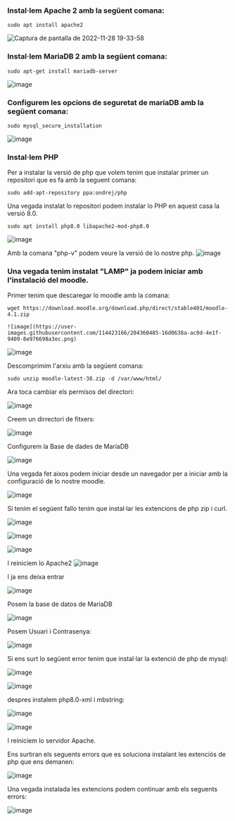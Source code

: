 ### Instal·lem Apache 2 amb la següent comana:

```
sudo apt install apache2
```

![Captura de pantalla de 2022-11-28 19-33-58](https://user-images.githubusercontent.com/114423166/204357146-8c0cb098-bfc5-4184-8045-a37ea23eade8.png)

### Instal·lem MariaDB 2 amb la següent comana:

```
sudo apt-get install mariadb-server
```
![image](https://user-images.githubusercontent.com/114423166/204357842-7890d66b-88de-46ca-a0c4-76e525e15e0c.png)

### Configurem les opcions de seguretat de mariaDB amb la següent comana:
```
sudo mysql_secure_installation
```
![image](https://user-images.githubusercontent.com/114423166/204358305-54fa072b-b764-4c7d-9fc2-3587fb59f27d.png)

### Instal·lem PHP

Per a instalar la versió de php que volem tenim que instalar primer un repositori que es fa amb la seguent comana:
```
sudo add-apt-repository ppa:ondrej/php
```

Una vegada instalat lo repositori podem instalar lo PHP en aquest casa la versió 8.0.
```
sudo apt install php8.0 libapache2-mod-php8.0
```
![image](https://user-images.githubusercontent.com/114423166/204359711-27b5721b-9159-4328-b572-d28980ba49e7.png)

Amb la comana "php-v" podem veure la versió de lo nostre php.
![image](https://user-images.githubusercontent.com/114423166/204359856-4be84e30-f035-435b-8be4-3cad9d9a62f3.png)

### Una vegada tenim instalat "LAMP" ja podem iniciar amb l'instalació del moodle.

Primer tenim que descaregar lo moodle amb la comana:
```
wget https://download.moodle.org/download.php/direct/stable401/moodle-4.1.zip

![image](https://user-images.githubusercontent.com/114423166/204360485-16d0638a-ac0d-4e1f-9409-8e976698a3ec.png)
```
![image](https://user-images.githubusercontent.com/114423166/204361033-d0dc3073-4c04-4d27-a750-a8f52dd46742.png)


Descomprimim l'arxiu amb la següent comana:
```
sudo unzip moodle-latest-38.zip -d /var/www/html/
```
Ara toca cambiar els permisos del directori:

![image](https://user-images.githubusercontent.com/114423166/204361991-1d9972a0-2d4e-4642-891e-be23bdfbe4b1.png)

Creem un dirrectori de fitxers:

![image](https://user-images.githubusercontent.com/114423166/204362116-a4b8d05d-2b03-4759-884d-d3bf4b46757b.png)


Configurem la Base de dades de MariaDB

![image](https://user-images.githubusercontent.com/114423166/204362740-2da588f9-bab0-4886-9e75-90f865eeef88.png)

Una vegada fet aixos podem iniciar desde un navegador per a iniciar amb la configuració de lo nostre moodle.

![image](https://user-images.githubusercontent.com/114423166/204363067-3fd76f8c-6960-450b-a589-af860a224779.png)

Si tenim el segúent fallo tenim que instal·lar les extencions de php zip i curl.

![image](https://user-images.githubusercontent.com/114423166/205680737-2c815ce9-a1bf-4f0c-bf66-4b7c386dcb59.png)

![image](https://user-images.githubusercontent.com/114423166/205680778-3f4d3f29-91e5-46c1-af84-fb92dda805a3.png)

![image](https://user-images.githubusercontent.com/114423166/205680815-efa3ab36-122b-4f7f-b963-e1b9765e7e01.png)

I reiniciem lo Apache2
![image](https://user-images.githubusercontent.com/114423166/205681107-896c49e1-858d-40fa-80b4-8d6f6073815f.png)

I ja ens deixa entrar 

![image](https://user-images.githubusercontent.com/114423166/205681316-0ce75984-84bc-4373-aa22-a87c71ef64dd.png)

Posem la base de datos de MariaDB

![image](https://user-images.githubusercontent.com/114423166/205681444-ab2c3aa7-d08d-459a-ad35-2248885c714a.png)

Posem Usuari i Contrasenya:

![image](https://user-images.githubusercontent.com/114423166/205681579-c4fb54a7-4874-411a-8c7e-728d47fba16f.png)


Si ens surt lo següent error tenim que instal·lar  la extenció de php de mysql:

![image](https://user-images.githubusercontent.com/114423166/205681955-b0449eb0-0a27-4a1b-9410-9ec6052c7a21.png)

![image](https://user-images.githubusercontent.com/114423166/205682021-e34dc427-cc23-4df3-8cc0-cb07d1f3bd72.png)


despres instalem php8.0-xml i mbstring:

![image](https://user-images.githubusercontent.com/114423166/205682202-1ac944b5-1bfb-41c7-9198-6199b4ff0885.png)

![image](https://user-images.githubusercontent.com/114423166/205682323-8dd3b5c6-0238-4832-8751-571346773c22.png)

I reiniciem lo servidor Apache.

Ens surtiran els seguents errors que es soluciona instalant les extenciós de php que ens demanen:

![image](https://user-images.githubusercontent.com/114423166/205682585-356ee472-3a11-4978-8cbd-9428de7764ba.png)

Una vegada instalada les extencions podem continuar amb els seguents errors:

![image](https://user-images.githubusercontent.com/114423166/205683042-04ff884c-5386-4bf3-8a56-61fcef4519ad.png)


